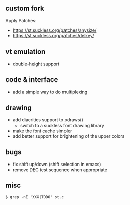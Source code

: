 custom fork
----------
Apply Patches:
* https://st.suckless.org/patches/anysize/
* https://st.suckless.org/patches/delkey/


vt emulation
------------

* double-height support

code & interface
----------------

* add a simple way to do multiplexing

drawing
-------
* add diacritics support to xdraws()
    * switch to a suckless font drawing library
* make the font cache simpler
* add better support for brightening of the upper colors

bugs
----

* fix shift up/down (shift selection in emacs)
* remove DEC test sequence when appropriate

misc
----

    $ grep -nE 'XXX|TODO' st.c

